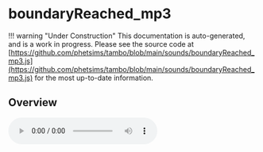 # boundaryReached_mp3

!!! warning "Under Construction"
    This documentation is auto-generated, and is a work in progress. Please see the source code at
    [https://github.com/phetsims/tambo/blob/main/sounds/boundaryReached_mp3.js](https://github.com/phetsims/tambo/blob/main/sounds/boundaryReached_mp3.js) for the most up-to-date information.

## Overview


<audio controls id="doc-audio">
<script type="module">
import { boundaryReached_mp3 } from '/lib/scenerystack.esm.min.js';
import { audioBufferToURL } from '/js/audioBufferToURL.js';

boundaryReached_mp3.audioBufferProperty.lazyLink( async audioBuffer => {
  document.querySelector( '#doc-audio' ).src = await audioBufferToURL( audioBuffer );
} );
</script>



## Source Code

See the source for [boundaryReached_mp3.js](https://github.com/phetsims/tambo/blob/main/sounds/boundaryReached_mp3.js) in the [tambo](https://github.com/phetsims/tambo) repository.
